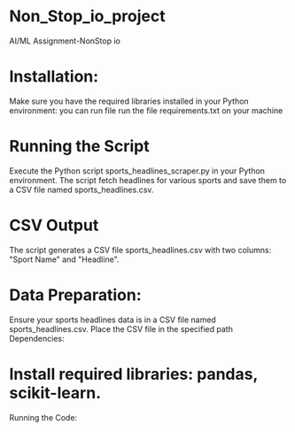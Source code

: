 # Non_Stop_io_project
AI/ML Assignment-NonStop io
# Installation:
Make sure you have the required libraries installed in your Python environment: you can run file run the file requirements.txt on your machine

# Running the Script
Execute the Python script sports_headlines_scraper.py in your Python environment. The script fetch headlines for various sports and save them to a CSV file named sports_headlines.csv.

# CSV Output
The script generates a CSV file sports_headlines.csv with two columns: "Sport Name" and "Headline".

# Data Preparation:
Ensure your sports headlines data is in a CSV file named sports_headlines.csv. Place the CSV file in the specified path Dependencies:

# Install required libraries: pandas, scikit-learn.
Running the Code:

